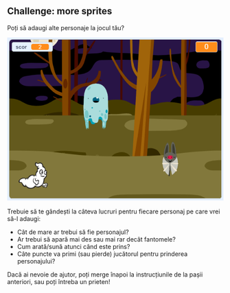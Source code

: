 ## Challenge: more sprites

Poți să adaugi alte personaje la jocul tău?

![captură de ecran](images/ghost-final.png)

Trebuie să te gândești la câteva lucruri pentru fiecare personaj pe care vrei să-l adaugi:

+ Cât de mare ar trebui să fie personajul?
+ Ar trebui să apară mai des sau mai rar decât fantomele?
+ Cum arată/sună atunci când este prins?
+ Câte puncte va primi (sau pierde) jucătorul pentru prinderea personajului?

Dacă ai nevoie de ajutor, poți merge înapoi la instrucțiunile de la pașii anteriori, sau poți întreba un prieten!